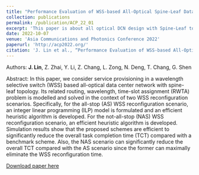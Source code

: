 ```yaml
---
title: "Performance Evaluation of WSS-based All-Optical Spine-Leaf Data Center Network"
collection: publications
permalink: /publication/ACP_22_01
excerpt: 'This paper is about all optical DCN design with Spine-Leaf topology and uni-cast services.'
date: 2022-10-07
venue: 'Asia Communications and Photonics Conference 2022'
paperurl: 'http://acp2022.org/'
citation: 'J. Lin et al., “Performance Evaluation of WSS-based All-Optical Spine-Leaf Data Center Network,” in Proc. Asia Communications and Photonics Conference (ACP), 2022, pp. 1-6.'
---
```


Authors: **J. Lin**, Z. Zhai, Y. Li, Z. Chang, L. Zong, N. Deng, T. Chang, G. Shen

Abstract: In this paper, we consider service provisioning in a wavelength selective switch (WSS) based all-optical data center network with spine-leaf topology. Its related routing, wavelength, time-slot assignment (RWTA) problem is modelled and solved in the context of two WSS reconfiguration scenarios. Specifically, for the all-stop (AS) WSS reconfiguration scenario, an integer linear programming (ILP) model is formulated and an efficient heuristic algorithm is developed. For the not-all-stop (NAS) WSS reconfiguration scenario, an efficient heuristic algorithm is developed. Simulation results show that the proposed schemes are efficient to significantly reduce the overall task completion time (TCT) compared with a benchmark scheme. Also, the NAS scenario can significantly reduce the overall TCT compared with the AS scenario since the former can maximally eliminate the WSS reconfiguration time. 

[Download paper here](http://acp2022.org/)
